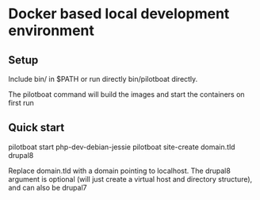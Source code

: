 # Docker based local development environment

## Setup

Include bin/ in $PATH or run directly bin/pilotboat directly.

The pilotboat command will build the images and start the containers on first run

## Quick start

   pilotboat start php-dev-debian-jessie
   pilotboat site-create domain.tld drupal8

Replace domain.tld with a domain pointing to localhost. The drupal8 argument is optional (will just create a virtual host and directory structure), and can also be drupal7
